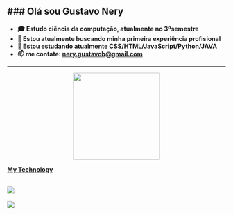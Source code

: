 <b>### Olá sou Gustavo Nery<b>
-----------------------------------------------------------------------------------------------------------------------------------------------
- 🎓 Estudo ciência da computação, atualmente no 3ºsemestre
- 🔭 Estou atualmente buscando minha primeira experiência profisional
- 🌱 Estou estudando atualmente <b>CSS/HTML/JavaScript/Python/JAVA<b>
- 📫 me contate: nery.gustavob@gmail.com
-----------------------------------------------------------------------------------------------------------------------------------------------

<div align="center">
  <a href="https://github.com/1JlNery">
  <img height="200em" src="https://github-readme-stats.vercel.app/api/top-langs/?username=1JlNery&layout=compact&langs_count=7&theme=dra" />
</div>


<b> My Technology<b>
<div style="display: inline_block"><br>
<img src="https://skillicons.dev/icons?i=js,html,css,java,py&theme=dark https://skillicons.dev"/> 
</div>
<br>
<div>
  <a href="https://skillicons.dev/icons?i=gmail&theme=dark  https://skillicons.dev">
    <img src="https://skillicons.dev/icons?i=gmail&theme=dark  https://skillicons.dev" />
  </a>
</div>
